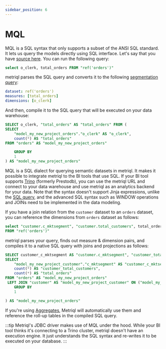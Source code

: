 ```yaml
---
sidebar_position: 6
---
```


# MQL

MQL is a SQL syntax that only supports a subset of the ANSI SQL standard. It lets us query the models directly using SQL interface. Let's say that you have [source here](/query/segmentation). You can run the following query:

```sql
select o_clerk, total_orders FROM "ref('orders')"
```

metriql parses the SQL query and converts it to the following [segmentation query](/query/segmentation):

```yml
dataset: ref('orders')
measures: [total_orders]
dimensions: [o_clerk]
```

And then, compile it to the SQL query that will be executed on your data warehouse:

```sql
SELECT o_clerk, "total_orders" AS "total_orders" FROM (
SELECT 
    "model_my_new_project_orders"."o_clerk" AS "o_clerk",
    count(*) AS "total_orders"
FROM "orders" AS "model_my_new_project_orders"

    GROUP BY
    1 
) AS "model_my_new_project_orders"
```

MQL is a SQL dialect for querying semantic datasets in metriql. It makes it possible to integrate metriql to the BI tools that use SQL. If your BI tool supports [Trino](https://trino.io) (formerly Prestodb), you can use the metriql URL and connect to your data warehouse and use metriql as an analytics backend for your data. Note that the syntax doesn't support Jinja expressions, unlike the [SQL query](/query/sql), and the advanced SQL syntax such as WINDOW operations and JOINs need to be implemented in the data modeling.

If you have a join relation from the `customer` dataset to an `orders` dataset, you can reference the dimensions from `orders` dataset as follows:

```sql
select "customer.c_mktsegment", "customer.total_customers", total_orders 
FROM "ref('orders')"
```

metriql parses your query, finds out measure & dimension pairs, and compiles it to a native SQL query with joins and projections as follows:

```sql
SELECT customer_c_mktsegment AS "customer.c_mktsegment", "customer_total_customers" AS "customer.total_customers", "total_orders" AS "total_orders" FROM (
SELECT 
    "model_my_new_project_customer"."c_mktsegment" AS "customer_c_mktsegment",
    count(*) AS "customer_total_customers",
    count(*) AS "total_orders"
FROM "orders" AS "model_my_new_project_orders"
 LEFT JOIN "customer" AS "model_my_new_project_customer" ON ("model_my_new_project_orders"."o_custkey" = "model_my_new_project_customer"."c_custkey") 
    GROUP BY
    1 

) AS "model_my_new_project_orders"
```

If you're using [Aggregates](/introduction/aggregates), Metriql will automatically use them and reference the roll-up tables in the compiled SQL query.

:::tip
Metriql's JDBC driver makes use of MQL under the hood. While your BI tool thinks it's connecting to a Trino cluster, metriql doesn't have an execution engine. It just understands the SQL syntax and re-writes it to be executed on your database.
:::